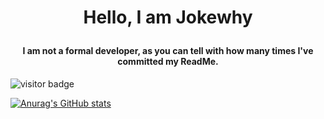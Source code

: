 # <p align="center">Hello, I am Jokewhy</p>

#### <p align="center">I am not a formal developer, as you can tell with how many times I've committed my ReadMe.</p>

![visitor badge](https://visitor-badge.laobi.icu/badge?page_id=jwenjian.visitor-badge&format=true&left_color=black&right_color=blue)

[![Anurag's GitHub stats](https://github-readme-stats.vercel.app/api?username=jokewhy)](https://github.com/anuraghazra/github-readme-stats)

